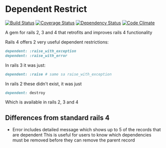 Dependent Restrict
==================

[![Build Status](https://travis-ci.org/sealink/dependent_restrict.png?branch=master)](https://travis-ci.org/sealink/dependent_restrict)
[![Coverage Status](https://coveralls.io/repos/sealink/dependent_restrict/badge.png)](https://coveralls.io/r/sealink/dependent_restrict)
[![Dependency Status](https://gemnasium.com/sealink/dependent_restrict.png?travis)](https://gemnasium.com/sealink/dependent_restrict)
[![Code Climate](https://codeclimate.com/github/sealink/dependent_restrict.png)](https://codeclimate.com/github/sealink/dependent_restrict)

A gem for rails 2, 3 and 4 that retrofits and improves rails 4 functionality

Rails 4 offers 2 very useful dependent restrictions:
```ruby
dependent: :raise_with_exception
dependent: :raise_with_error
```

In rails 3 it was just:
```ruby
dependent: :raise # same sa raise_with_exception
```

In rails 2 these didn't exist, it was just
```ruby
dependent: destroy
```

Which is available in rails 2, 3 and 4

## Differences from standard rails 4

* Error includes detailed message which shows up to 5 of the records that are dependent
  This is useful for users to know which dependencies must be removed before they can
  remove the parent record
